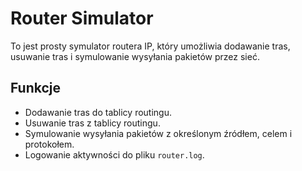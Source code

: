 # Router Simulator

To jest prosty symulator routera IP, który umożliwia dodawanie tras, usuwanie tras i symulowanie wysyłania pakietów przez sieć. 

## Funkcje

- Dodawanie tras do tablicy routingu.
- Usuwanie tras z tablicy routingu.
- Symulowanie wysyłania pakietów z określonym źródłem, celem i protokołem.
- Logowanie aktywności do pliku `router.log`.
